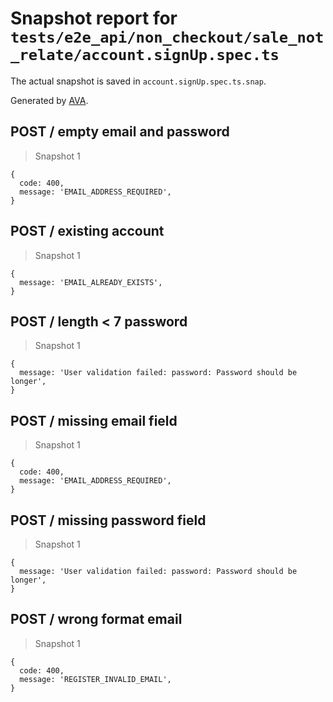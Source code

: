 # Snapshot report for `tests/e2e_api/non_checkout/sale_not_relate/account.signUp.spec.ts`

The actual snapshot is saved in `account.signUp.spec.ts.snap`.

Generated by [AVA](https://ava.li).

## POST / empty email and password

> Snapshot 1

    {
      code: 400,
      message: 'EMAIL_ADDRESS_REQUIRED',
    }

## POST / existing account

> Snapshot 1

    {
      message: 'EMAIL_ALREADY_EXISTS',
    }

## POST / length < 7 password

> Snapshot 1

    {
      message: 'User validation failed: password: Password should be longer',
    }

## POST / missing email field

> Snapshot 1

    {
      code: 400,
      message: 'EMAIL_ADDRESS_REQUIRED',
    }

## POST / missing password field

> Snapshot 1

    {
      message: 'User validation failed: password: Password should be longer',
    }

## POST / wrong format email

> Snapshot 1

    {
      code: 400,
      message: 'REGISTER_INVALID_EMAIL',
    }
